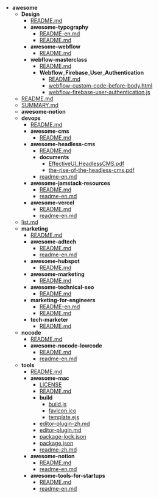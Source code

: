 - __awesome__
   - __Design__
     - [README.md](Design/README.md)
     - __awesome\-typography__
       - [README\-en.md](Design/awesome-typography/README-en.md)
       - [README.md](Design/awesome-typography/README.md)
     - __awesome\-webflow__
       - [README.md](Design/awesome-webflow/README.md)
     - __webflow\-masterclass__
       - [README.md](Design/webflow-masterclass/README.md)
       - __Webflow\_Firebase\_User\_Authentication__
         - [README.md](Design/webflow-masterclass/Webflow_Firebase_User_Authentication/README.md)
         - [webflow\-custom\-code\-before\-body.html](Design/webflow-masterclass/Webflow_Firebase_User_Authentication/webflow-custom-code-before-body.html)
         - [webflow\-firebase\-user\-authentication.js](Design/webflow-masterclass/Webflow_Firebase_User_Authentication/webflow-firebase-user-authentication.js)
   - [README.md](README.md)
   - [SUMMARY.md](SUMMARY.md)
   - __awesome\-notion__
   - __devops__
     - [README.md](devops/README.md)
     - __awesome\-cms__
       - [README.md](devops/awesome-cms/README.md)
     - __awesome\-headless\-cms__
       - [README.md](devops/awesome-headless-cms/README.md)
       - __documents__
         - [EffectiveUI\_HeadlessCMS.pdf](devops/awesome-headless-cms/documents/EffectiveUI_HeadlessCMS.pdf)
         - [the\-rise\-of\-the\-headless\-cms.pdf](devops/awesome-headless-cms/documents/the-rise-of-the-headless-cms.pdf)
       - [readme\-en.md](devops/awesome-headless-cms/readme-en.md)
     - __awesome\-jamstack\-resources__
       - [README.md](devops/awesome-jamstack-resources/README.md)
       - [readme\-en.md](devops/awesome-jamstack-resources/readme-en.md)
     - __awesome\-vercel__
       - [README.md](devops/awesome-vercel/README.md)
       - [readme\-en.md](devops/awesome-vercel/readme-en.md)
   - [list.md](list.md)
   - __marketing__
     - [README.md](marketing/README.md)
     - __awesome\-adtech__
       - [README.md](marketing/awesome-adtech/README.md)
       - [readme\-en.md](marketing/awesome-adtech/readme-en.md)
     - __awesome\-hubspot__
       - [README.md](marketing/awesome-hubspot/README.md)
     - __awesome\-marketing__
       - [README.md](marketing/awesome-marketing/README.md)
     - __awesome\-technical\-seo__
       - [README.md](marketing/awesome-technical-seo/README.md)
     - __marketing\-for\-engineers__
       - [README\-en.md](marketing/marketing-for-engineers/README-en.md)
       - [README.md](marketing/marketing-for-engineers/README.md)
     - __tech\-marketer__
       - [README.md](marketing/tech-marketer/README.md)
   - __nocode__
     - [README.md](nocode/README.md)
     - __awesome\-nocode\-lowcode__
       - [README.md](nocode/awesome-nocode-lowcode/README.md)
       - [readme\-en.md](nocode/awesome-nocode-lowcode/readme-en.md)
   - __tools__
     - [README.md](tools/README.md)
     - __awesome\-mac__
       - [LICENSE](tools/awesome-mac/LICENSE)
       - [README.md](tools/awesome-mac/README.md)
       - __build__
         - [build.js](tools/awesome-mac/build/build.js)
         - [favicon.ico](tools/awesome-mac/build/favicon.ico)
         - [template.ejs](tools/awesome-mac/build/template.ejs)
       - [editor\-plugin\-zh.md](tools/awesome-mac/editor-plugin-zh.md)
       - [editor\-plugin.md](tools/awesome-mac/editor-plugin.md)
       - [package\-lock.json](tools/awesome-mac/package-lock.json)
       - [package.json](tools/awesome-mac/package.json)
       - [readme\-zh.md](tools/awesome-mac/readme-zh.md)
     - __awesome\-notion__
       - [README.md](tools/awesome-notion/README.md)
       - [readme\-en.md](tools/awesome-notion/readme-en.md)
     - __awesome\-tools\-for\-startups__
       - [README.md](tools/awesome-tools-for-startups/README.md)
       - [readme\-en.md](tools/awesome-tools-for-startups/readme-en.md)

